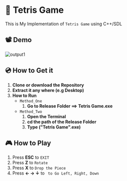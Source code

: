 # 🧩 Tetris Game

This is My Implementation of ```Tetris Game``` using C++/SDL

## 📽 Demo
![output1](https://user-images.githubusercontent.com/40190772/59419230-bcaee700-8dca-11e9-859a-6056615db8e2.gif)


## 💿 How to Get it
1. __Clone or download the Repository__
2. __Extract it any where (e.g Desktop)__
3. __How to Run__
	* ```Method_One``` 
		1. __Go to Release Folder ==> Tetris Game.exe__
	* ```Method_Two```
		1. __Open the Terminal__ 
		2. __cd the path of the Release Folder__
		3. __Type ("Tetris Game".exe)__

## 🎮 How to Play 
1. Press __ESC__ to  ```EXIT```
2. Press __Z__ to ```Rotate```
3. Press __X__ to ```Drop the Piece```
4. Press __← → ↓__   to ``` to Go Left, Right, Down```
